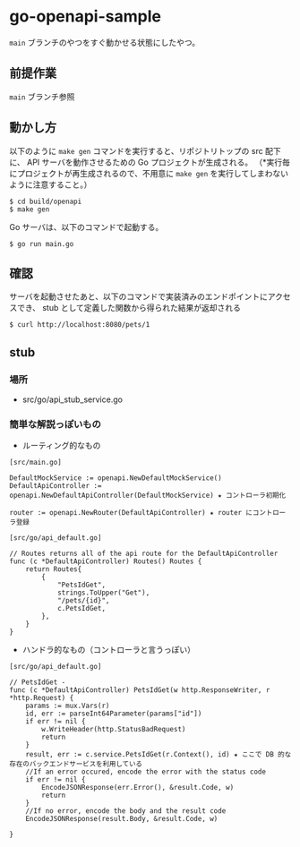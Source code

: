 # go-openapi-sample
`main` ブランチのやつをすぐ動かせる状態にしたやつ。

## 前提作業
`main` ブランチ参照

## 動かし方
以下のように `make gen` コマンドを実行すると、リポジトリトップの src 配下に、 API サーバを動作させるための Go プロジェクトが生成される。
（*実行毎にプロジェクトが再生成されるので、不用意に `make gen` を実行してしまわないように注意すること。）

```
$ cd build/openapi
$ make gen
```

Go サーバは、以下のコマンドで起動する。

```
$ go run main.go
```

## 確認
サーバを起動させたあと、以下のコマンドで実装済みのエンドポイントにアクセスでき、 stub として定義した関数から得られた結果が返却される

```
$ curl http://localhost:8080/pets/1
```

## stub 
### 場所
- src/go/api_stub_service.go

### 簡単な解説っぽいもの
- ルーティング的なもの
```
[src/main.go]

DefaultMockService := openapi.NewDefaultMockService()
DefaultApiController := openapi.NewDefaultApiController(DefaultMockService) ★ コントローラ初期化

router := openapi.NewRouter(DefaultApiController) ★ router にコントローラ登録
```

```
[src/go/api_default.go]

// Routes returns all of the api route for the DefaultApiController
func (c *DefaultApiController) Routes() Routes {
	return Routes{ 
		{
			"PetsIdGet",
			strings.ToUpper("Get"),
			"/pets/{id}",
			c.PetsIdGet,
		},
	}
}
```

- ハンドラ的なもの（コントローラと言うっぽい）
```
[src/go/api_default.go]

// PetsIdGet - 
func (c *DefaultApiController) PetsIdGet(w http.ResponseWriter, r *http.Request) { 
	params := mux.Vars(r)
	id, err := parseInt64Parameter(params["id"])
	if err != nil {
		w.WriteHeader(http.StatusBadRequest)
		return
	}
	result, err := c.service.PetsIdGet(r.Context(), id) ★ ここで DB 的な存在のバックエンドサービスを利用している
	//If an error occured, encode the error with the status code
	if err != nil {
		EncodeJSONResponse(err.Error(), &result.Code, w)
		return
	}
	//If no error, encode the body and the result code
	EncodeJSONResponse(result.Body, &result.Code, w)
	
}
```